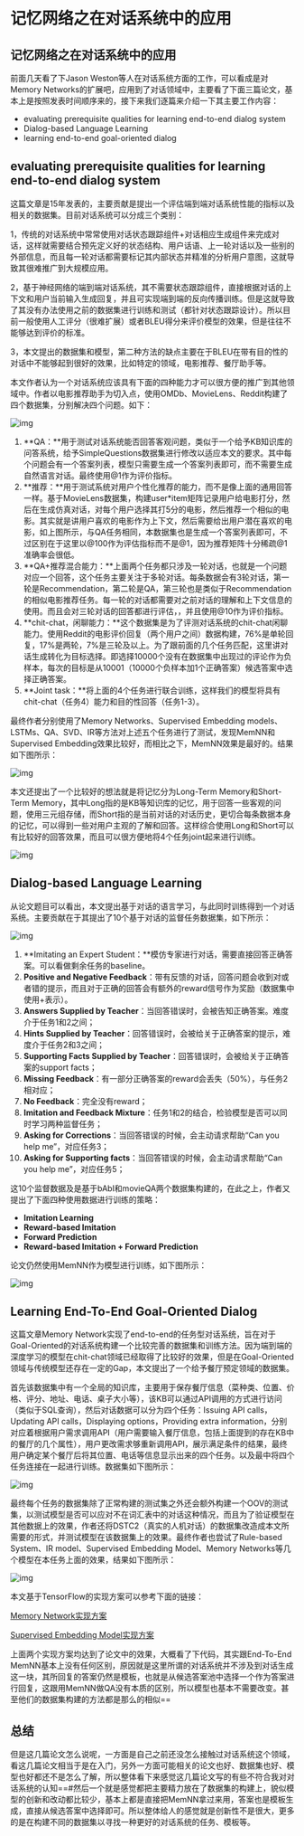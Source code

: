 # 记忆网络之在对话系统中的应用



## **记忆网络之在对话系统中的应用**

前面几天看了下Jason Weston等人在对话系统方面的工作，可以看成是对Memory Networks的扩展吧，应用到了对话领域中，主要看了下面三篇论文，基本上是按照发表时间顺序来的，接下来我们逐篇来介绍一下其主要工作内容：

- evaluating prerequisite qualities for learning end-to-end dialog system
- Dialog-based Language Learning
- learning end-to-end goal-oriented dialog

## **evaluating prerequisite qualities for learning end-to-end dialog system**

这篇文章是15年发表的，主要贡献是提出一个评估端到端对话系统性能的指标以及相关的数据集。目前对话系统可以分成三个类别：

1，传统的对话系统中常常使用对话状态跟踪组件+对话相应生成组件来完成对话，这样就需要结合预先定义好的状态结构、用户话语、上一轮对话以及一些别的外部信息，而且每一轮对话都需要标记其内部状态并精准的分析用户意图，这就导致其很难推广到大规模应用。

2，基于神经网络的端到端对话系统，其不需要状态跟踪组件，直接根据对话的上下文和用户当前输入生成回复，并且可实现端到端的反向传播训练。但是这就导致了其没有办法使用之前的数据集进行训练和测试（都针对状态跟踪设计）。所以目前一般使用人工评分（很难扩展）或者BLEU得分来评价模型的效果，但是往往不能够达到评价的标准。

3，本文提出的数据集和模型，第二种方法的缺点主要在于BLEU在带有目的性的对话中不能够起到很好的效果，比如特定的领域，电影推荐、餐厅助手等。

本文作者认为一个对话系统应该具有下面的四种能力才可以很方便的推广到其他领域中。作者以电影推荐助手为切入点，使用OMDb、MovieLens、Reddit构建了四个数据集，分别解决四个问题。如下：

![img](https://pic3.zhimg.com/80/v2-ea5af2706911cbea92d576dd0ff516de_1440w.jpg)

1. **QA：**用于测试对话系统能否回答客观问题，类似于一个给予KB知识库的问答系统，给予SimpleQuestions数据集进行修改以适应本文的要求。其中每个问题会有一个答案列表，模型只需要生成一个答案列表即可，而不需要生成自然语言对话。最终使用@1作为评价指标。
2. **推荐：**用于测试系统对用户个性化推荐的能力，而不是像上面的通用回答一样。基于MovieLens数据集，构建user*item矩阵记录用户给电影打分，然后在生成仿真对话，对每个用户选择其打5分的电影，然后推荐一个相似的电影。其实就是讲用户喜欢的电影作为上下文，然后需要给出用户潜在喜欢的电影，如上图所示，与QA任务相同，本数据集也是生成一个答案列表即可，不过区别在于这里以@100作为评估指标而不是@1，因为推荐矩阵十分稀疏@1准确率会很低。
3. **QA+推荐混合能力：**上面两个任务都只涉及一轮对话，也就是一个问题对应一个回答，这个任务主要关注于多轮对话。每条数据会有3轮对话，第一轮是Recommendation，第二轮是QA，第三轮也是类似于Recommendation的相似电影推荐任务。每一轮的对话都需要对之前对话的理解和上下文信息的使用。而且会对三轮对话的回答都进行评估，，并且使用@10作为评价指标。
4. **chit-chat，闲聊能力：**这个数据集是为了评测对话系统的chit-chat闲聊能力。使用Reddit的电影评价回复（两个用户之间）数据构建，76%是单轮回复，17%是两轮，7%是三轮及以上。为了跟前面的几个任务匹配，这里讲对话生成转化为目标选择。即选择10000个没有在数据集中出现过的评论作为负样本，每次的目标是从10001（10000个负样本加1个正确答案）候选答案中选择正确答案。
5. **Joint task：**将上面的4个任务进行联合训练，这样我们的模型将具有chit-chat（任务4）能力和目的性回答（任务1-3）。

最终作者分别使用了Memory Networks、Supervised Embedding models、LSTMs、QA、SVD、IR等方法对上述五个任务进行了测试，发现MemNN和Supervised Embedding效果比较好，而相比之下，MemNN效果是最好的。结果如下图所示：

![img](https://pic1.zhimg.com/80/v2-aca2d62826213716a53eaafd6587a614_1440w.jpg)

本文还提出了一个比较好的想法就是将记忆分为Long-Term Memory和Short-Term Memory，其中Long指的是KB等知识库的记忆，用于回答一些客观的问题，使用三元组存储，而Short指的是当前对话的对话历史，更切合每条数据本身的记忆，可以得到一些对用户主观的了解和回答。这样综合使用Long和Short可以有比较好的回答效果，而且可以很方便地将4个任务joint起来进行训练。

![img](https://pic3.zhimg.com/80/v2-6e77324dcd14f0767f41a4f02ddea466_1440w.jpg)

## **Dialog-based Language Learning**

从论文题目可以看出，本文提出基于对话的语言学习，与此同时训练得到一个对话系统。主要贡献在于其提出了10个基于对话的监督任务数据集，如下所示：

![img](https://pic4.zhimg.com/80/v2-c30d41ef2aba2a3001bad19a1ba5f653_1440w.jpg)

1. **Imitating an Expert Student：**模仿专家进行对话，需要直接回答正确答案。可以看做剩余任务的baseline。
2. **Positive and Negative Feedback**：带有反馈的对话，回答问题会收到对或者错的提示，而且对于正确的回答会有额外的reward信号作为奖励（数据集中使用+表示）。
3. **Answers Supplied by Teacher**：当回答错误时，会被告知正确答案。难度介于任务1和2之间；
4. **Hints Supplied by Teacher**：回答错误时，会被给关于正确答案的提示，难度介于任务2和3之间；
5. **Supporting Facts Supplied by Teacher**：回答错误时，会被给关于正确答案的support facts；
6. **Missing Feedback**：有一部分正确答案的reward会丢失（50%），与任务2相对应；
7. **No Feedback**：完全没有reward；
8. **Imitation and Feedback Mixture**：任务1和2的结合，检验模型是否可以同时学习两种监督任务；
9. **Asking for Corrections**：当回答错误的时候，会主动请求帮助“Can you help me”，对应任务3；
10. **Asking for Supporting facts**：当回答错误的时候，会主动请求帮助“Can you help me”，对应任务5；

这10个监督数据及是基于bAbI和movieQA两个数据集构建的，在此之上，作者又提出了下面四种使用数据进行训练的策略：

- **Imitation Learning**
- **Reward-based Imitation**
- **Forward Prediction**
- **Reward-based Imitation + Forward Prediction**

论文仍然使用MemNN作为模型进行训练，如下图所示：

![img](https://pic1.zhimg.com/80/v2-a151ca59e5e595fa03d1cc2f1142e2a4_1440w.jpg)

## **Learning End-To-End Goal-Oriented Dialog**

这篇文章Memory Network实现了end-to-end的任务型对话系统，旨在对于Goal-Oriented的对话系统构建一个比较完善的数据集和训练方法。因为端到端的深度学习的模型在chit-chat领域已经取得了比较好的效果，但是在Goal-Oriented领域与传统模型还存在一定的Gap，本文提出了一个给予餐厅预定领域的数据集。

首先该数据集中有一个全局的知识库，主要用于保存餐厅信息（菜种类、位置、价格、评分、地址、电话、桌子大小等），该KB可以通过API调用的方式进行访问（类似于SQL查询），然后对话数据可以分为四个任务：Issuing API calls，Updating API calls，Displaying options，Providing extra information，分别对应着根据用户需求调用API（用户需要输入餐厅信息，包括上面提到的存在KB中的餐厅的几个属性），用户更改需求够重新调用API，展示满足条件的结果，最终用户确定某个餐厅后将其位置、电话等信息显示出来的四个任务。以及最中将四个任务连接在一起进行训练。数据集如下图所示：

![img](https://pic3.zhimg.com/80/v2-8020dad42ad1ebc3fbc75053099c866e_1440w.jpg)

最终每个任务的数据集除了正常构建的测试集之外还会额外构建一个OOV的测试集，以测试模型是否可以应对不在词汇表中的对话这种情况，而且为了验证模型在其他数据上的效果，作者还将DSTC2（真实的人机对话）的数据集改造成本文所需要的形式，并测试模型在该数据集上的效果。最终作者也尝试了Rule-based System、IR model、Supervised Embedding Model、Memory Networks等几个模型在本任务上面的效果，结果如下图所示：

![img](https://pic2.zhimg.com/80/v2-1a3447dbaca4b8979511ae96c3ad62e1_1440w.jpg)

本文基于TensorFlow的实现方案可以参考下面的链接：

[Memory Network实现方案](https://link.zhihu.com/?target=https%3A//github.com/vyraun/chatbot-MemN2N-tensorflow)

[Supervised Embedding Model实现方案](https://link.zhihu.com/?target=https%3A//github.com/sld/supervised-embedding-model)

上面两个实现方案均达到了论文中的效果，大概看了下代码，其实跟End-To-End MemNN基本上没有任何区别，原因就是这里所谓的对话系统并不涉及到对话生成这一块，其所回复的答案仍然是模板，也就是从候选答案池中选择一个作为答案进行回复，这跟用MemNN做QA没有本质的区别，所以模型也基本不需要改变。甚至他们的数据集构建的方法都是那么的相似==

## **总结**

但是这几篇论文怎么说呢，一方面是自己之前还没怎么接触过对话系统这个领域，看这几篇论文相当于是在入门，另外一方面可能相关的论文也好、数据集也好、模型也好都还不是怎么了解，所以整体看下来感觉这几篇论文写的有些不符合我对对话系统的认知==#然后一个就是感觉都把主要精力放在了数据集的构建上，貌似模型的创新和改动都比较少，基本上都是直接把MemNN拿过来用，答案也是模板生成，直接从候选答案中选择即可。所以整体给人的感觉就是创新性不是很大，更多的是在构建不同的数据集以寻找一种更好的对话系统的任务、模板等。